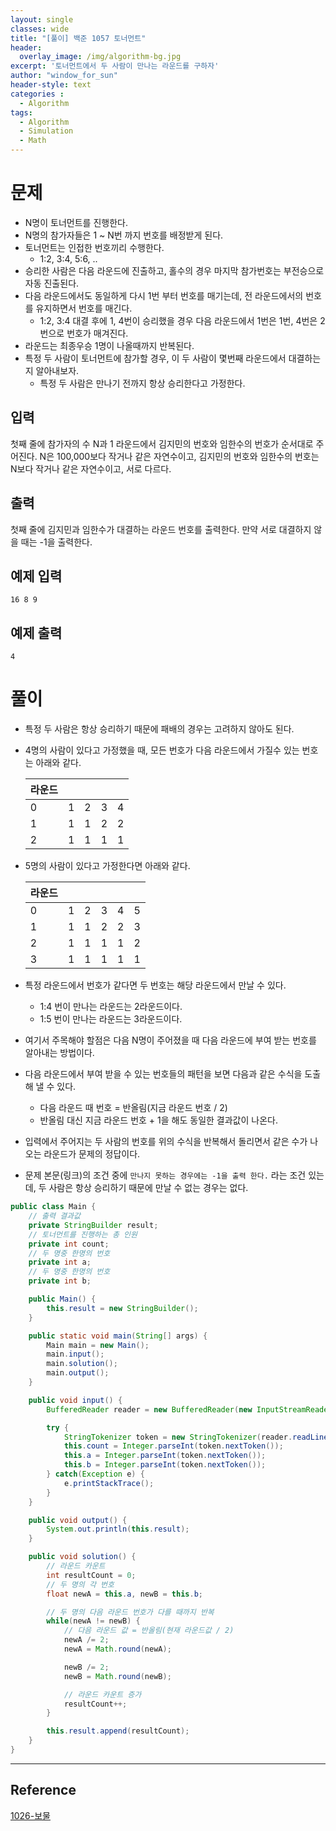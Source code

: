```yaml
--- 
layout: single
classes: wide
title: "[풀이] 백준 1057 토너먼트"
header:
  overlay_image: /img/algorithm-bg.jpg
excerpt: '토너먼트에서 두 사람이 만나는 라운드를 구하자'
author: "window_for_sun"
header-style: text
categories :
  - Algorithm
tags:
  - Algorithm
  - Simulation
  - Math
---  
```


# 문제
- N명이 토너먼트를 진행한다.
- N명의 참가자들은 1 ~ N번 까지 번호를 배정받게 된다.
- 토너먼트는 인접한 번호끼리 수행한다.
	- 1:2, 3:4, 5:6, ..
- 승리한 사람은 다음 라운드에 진출하고, 홀수의 경우 마지막 참가번호는 부전승으로 자동 진출된다.
- 다음 라운드에서도 동일하게 다시 1번 부터 번호를 매기는데, 전 라운드에서의 번호를 유지하면서 번호를 매긴다.
	- 1:2, 3:4 대결 후에 1, 4번이 승리했을 경우 다음 라운드에서 1번은 1번, 4번은 2번으로 번호가 매겨진다.
- 라운드는 최종우승 1명이 나올때까지 반복된다.
- 특정 두 사람이 토너먼트에 참가할 경우, 이 두 사람이 몇번째 라운드에서 대결하는지 알아내보자.
	- 특정 두 사람은 만나기 전까지 항상 승리한다고 가정한다.

## 입력
첫째 줄에 참가자의 수 N과 1 라운드에서 김지민의 번호와 임한수의 번호가 순서대로 주어진다. 
N은 100,000보다 작거나 같은 자연수이고, 김지민의 번호와 임한수의 번호는 N보다 작거나 같은 자연수이고, 서로 다르다.

## 출력
첫째 줄에 김지민과 임한수가 대결하는 라운드 번호를 출력한다. 
만약 서로 대결하지 않을 때는 -1을 출력한다.

## 예제 입력

```
16 8 9
```  

## 예제 출력

```
4
```  

# 풀이
- 특정 두 사람은 항상 승리하기 때문에 패배의 경우는 고려하지 않아도 된다.
- 4명의 사람이 있다고 가정했을 때, 모든 번호가 다음 라운드에서 가질수 있는 번호는 아래와 같다.

	라운드 | | | | |
	---|---|---|---|---|
	0|1|2|3|4|
	1|1|1|2|2|
	2|1|1|1|1|
	
- 5명의 사람이 있다고 가정한다면 아래와 같다.

	라운드 | | | | | |
	---|---|---|---|---|---|
	0|1|2|3|4|5
	1|1|1|2|2|3
	2|1|1|1|1|2
	3|1|1|1|1|1
	
- 특정 라운드에서 번호가 같다면 두 번호는 해당 라운드에서 만날 수 있다.
	- 1:4 번이 만나는 라운드는 2라운드이다.
	- 1:5 번이 만나는 라운드는 3라운드이다.
- 여기서 주목해야 할점은 다음 N명이 주어졌을 때 다음 라운드에 부여 받는 번호를 알아내는 방법이다.
- 다음 라운드에서 부여 받을 수 있는 번호들의 패턴을 보면 다음과 같은 수식을 도출해 낼 수 있다.
	- 다음 라운드 때 번호 = 반올림(지금 라운드 번호 / 2)
	- 반올림 대신 지금 라운드 번호 + 1을 해도 동일한 결과값이 나온다.
- 입력에서 주어지는 두 사람의 번호를 위의 수식을 반복해서 돌리면서 같은 수가 나오는 라운드가 문제의 정답이다.
- 문제 본문(링크)의 조건 중에 `만나지 못하는 경우에는 -1을 출력 한다.` 라는 조건 있는데, 두 사람은 항상 승리하기 때문에 만날 수 없는 경우는 없다.

```java
public class Main {
	// 출력 결과값
    private StringBuilder result;
    // 토너먼트를 진행하는 총 인원
    private int count;
    // 두 명중 한명의 번호
    private int a;
    // 두 명중 한명의 번호
    private int b;

    public Main() {
        this.result = new StringBuilder();
    }

    public static void main(String[] args) {
        Main main = new Main();
        main.input();
        main.solution();
        main.output();
    }

    public void input() {
        BufferedReader reader = new BufferedReader(new InputStreamReader(System.in));

        try {
            StringTokenizer token = new StringTokenizer(reader.readLine(), " ");
            this.count = Integer.parseInt(token.nextToken());
            this.a = Integer.parseInt(token.nextToken());
            this.b = Integer.parseInt(token.nextToken());
        } catch(Exception e) {
            e.printStackTrace();
        }
    }

    public void output() {
        System.out.println(this.result);
    }

    public void solution() {
    	// 라운드 카운트
        int resultCount = 0;
        // 두 명의 각 번호 
        float newA = this.a, newB = this.b;

        // 두 명의 다음 라운드 번호가 다를 때까지 반복
        while(newA != newB) {
        	// 다음 라운드 값 = 반올림(현재 라운드값 / 2)
            newA /= 2;
            newA = Math.round(newA);

            newB /= 2;
            newB = Math.round(newB);

            // 라운드 카운트 증가
            resultCount++;
        }

        this.result.append(resultCount);
    }
}
```

---
## Reference
[1026-보물](https://www.acmicpc.net/problem/1026)  
